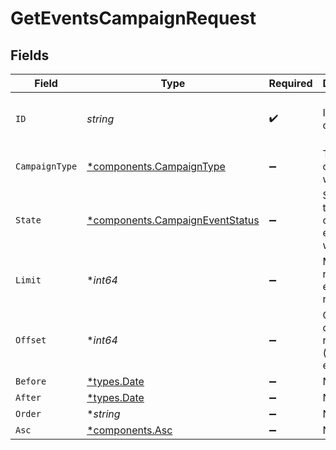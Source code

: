 # GetEventsCampaignRequest


## Fields

| Field                                                                             | Type                                                                              | Required                                                                          | Description                                                                       | Example                                                                           |
| --------------------------------------------------------------------------------- | --------------------------------------------------------------------------------- | --------------------------------------------------------------------------------- | --------------------------------------------------------------------------------- | --------------------------------------------------------------------------------- |
| `ID`                                                                              | *string*                                                                          | :heavy_check_mark:                                                                | Id of the campaign                                                                | 0076a379-f32d-4732-9e91-33ab219d8fde                                              |
| `CampaignType`                                                                    | [*components.CampaignType](../../models/components/campaigntype.md)               | :heavy_minus_sign:                                                                | Type of the campaigns we want                                                     | system-update                                                                     |
| `State`                                                                           | [*components.CampaignEventStatus](../../models/components/campaigneventstatus.md) | :heavy_minus_sign:                                                                | Status of the campaign events we want                                             | enabled                                                                           |
| `Limit`                                                                           | **int64*                                                                          | :heavy_minus_sign:                                                                | Max number of elements in response                                                |                                                                                   |
| `Offset`                                                                          | **int64*                                                                          | :heavy_minus_sign:                                                                | Offset of data in response (skip X elements)                                      |                                                                                   |
| `Before`                                                                          | [*types.Date](../../types/date.md)                                                | :heavy_minus_sign:                                                                | N/A                                                                               |                                                                                   |
| `After`                                                                           | [*types.Date](../../types/date.md)                                                | :heavy_minus_sign:                                                                | N/A                                                                               |                                                                                   |
| `Order`                                                                           | **string*                                                                         | :heavy_minus_sign:                                                                | N/A                                                                               |                                                                                   |
| `Asc`                                                                             | [*components.Asc](../../models/components/asc.md)                                 | :heavy_minus_sign:                                                                | N/A                                                                               |                                                                                   |